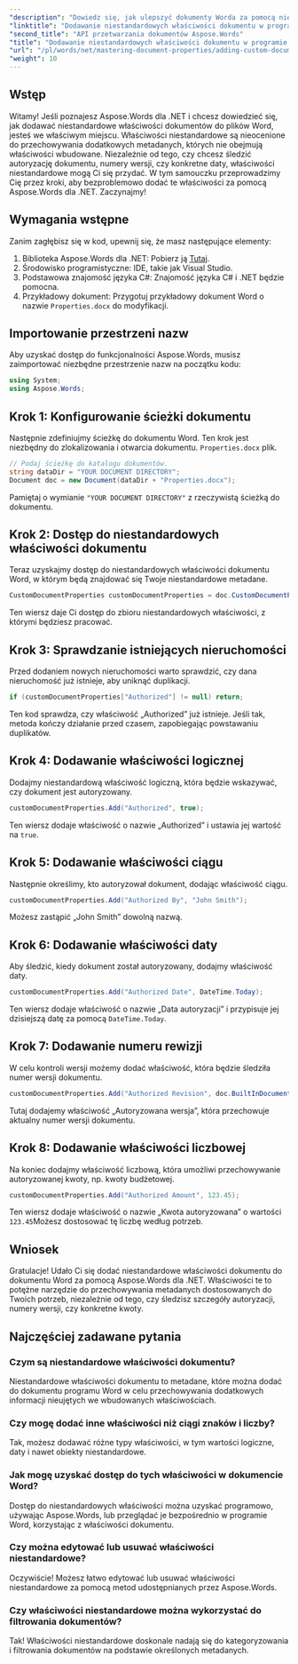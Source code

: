 ```yaml
---
"description": "Dowiedz się, jak ulepszyć dokumenty Worda za pomocą niestandardowych właściwości dokumentu za pomocą Aspose.Words dla .NET. Ten kompleksowy przewodnik przeprowadzi Cię przez ten proces."
"linktitle": "Dodawanie niestandardowych właściwości dokumentu w programie Word"
"second_title": "API przetwarzania dokumentów Aspose.Words"
"title": "Dodawanie niestandardowych właściwości dokumentu w programie Word"
"url": "/pl/words/net/mastering-document-properties/adding-custom-document-properties-in-word/"
"weight": 10
---
```


## Wstęp

Witamy! Jeśli poznajesz Aspose.Words dla .NET i chcesz dowiedzieć się, jak dodawać niestandardowe właściwości dokumentów do plików Word, jesteś we właściwym miejscu. Właściwości niestandardowe są nieocenione do przechowywania dodatkowych metadanych, których nie obejmują właściwości wbudowane. Niezależnie od tego, czy chcesz śledzić autoryzację dokumentu, numery wersji, czy konkretne daty, właściwości niestandardowe mogą Ci się przydać. W tym samouczku przeprowadzimy Cię przez kroki, aby bezproblemowo dodać te właściwości za pomocą Aspose.Words dla .NET. Zaczynajmy!

## Wymagania wstępne

Zanim zagłębisz się w kod, upewnij się, że masz następujące elementy:

1. Biblioteka Aspose.Words dla .NET: Pobierz ją [Tutaj](https://releases.aspose.com/words/net/).
2. Środowisko programistyczne: IDE, takie jak Visual Studio.
3. Podstawowa znajomość języka C#: Znajomość języka C# i .NET będzie pomocna.
4. Przykładowy dokument: Przygotuj przykładowy dokument Word o nazwie `Properties.docx` do modyfikacji.

## Importowanie przestrzeni nazw

Aby uzyskać dostęp do funkcjonalności Aspose.Words, musisz zaimportować niezbędne przestrzenie nazw na początku kodu:

```csharp
using System;
using Aspose.Words;
```

## Krok 1: Konfigurowanie ścieżki dokumentu

Następnie zdefiniujmy ścieżkę do dokumentu Word. Ten krok jest niezbędny do zlokalizowania i otwarcia dokumentu. `Properties.docx` plik.

```csharp
// Podaj ścieżkę do katalogu dokumentów.
string dataDir = "YOUR DOCUMENT DIRECTORY";
Document doc = new Document(dataDir + "Properties.docx");
```

Pamiętaj o wymianie `"YOUR DOCUMENT DIRECTORY"` z rzeczywistą ścieżką do dokumentu.

## Krok 2: Dostęp do niestandardowych właściwości dokumentu

Teraz uzyskajmy dostęp do niestandardowych właściwości dokumentu Word, w którym będą znajdować się Twoje niestandardowe metadane.

```csharp
CustomDocumentProperties customDocumentProperties = doc.CustomDocumentProperties;
```

Ten wiersz daje Ci dostęp do zbioru niestandardowych właściwości, z którymi będziesz pracować.

## Krok 3: Sprawdzanie istniejących nieruchomości

Przed dodaniem nowych nieruchomości warto sprawdzić, czy dana nieruchomość już istnieje, aby uniknąć duplikacji.

```csharp
if (customDocumentProperties["Authorized"] != null) return;
```

Ten kod sprawdza, czy właściwość „Authorized” już istnieje. Jeśli tak, metoda kończy działanie przed czasem, zapobiegając powstawaniu duplikatów.

## Krok 4: Dodawanie właściwości logicznej

Dodajmy niestandardową właściwość logiczną, która będzie wskazywać, czy dokument jest autoryzowany.

```csharp
customDocumentProperties.Add("Authorized", true);
```

Ten wiersz dodaje właściwość o nazwie „Authorized” i ustawia jej wartość na `true`.

## Krok 5: Dodawanie właściwości ciągu

Następnie określimy, kto autoryzował dokument, dodając właściwość ciągu.

```csharp
customDocumentProperties.Add("Authorized By", "John Smith");
```

Możesz zastąpić „John Smith” dowolną nazwą.

## Krok 6: Dodawanie właściwości daty

Aby śledzić, kiedy dokument został autoryzowany, dodajmy właściwość daty.

```csharp
customDocumentProperties.Add("Authorized Date", DateTime.Today);
```

Ten wiersz dodaje właściwość o nazwie „Data autoryzacji” i przypisuje jej dzisiejszą datę za pomocą `DateTime.Today`.

## Krok 7: Dodawanie numeru rewizji

W celu kontroli wersji możemy dodać właściwość, która będzie śledziła numer wersji dokumentu.

```csharp
customDocumentProperties.Add("Authorized Revision", doc.BuiltInDocumentProperties.RevisionNumber);
```

Tutaj dodajemy właściwość „Autoryzowana wersja”, która przechowuje aktualny numer wersji dokumentu.

## Krok 8: Dodawanie właściwości liczbowej

Na koniec dodajmy właściwość liczbową, która umożliwi przechowywanie autoryzowanej kwoty, np. kwoty budżetowej.

```csharp
customDocumentProperties.Add("Authorized Amount", 123.45);
```

Ten wiersz dodaje właściwość o nazwie „Kwota autoryzowana” o wartości `123.45`Możesz dostosować tę liczbę według potrzeb.

## Wniosek

Gratulacje! Udało Ci się dodać niestandardowe właściwości dokumentu do dokumentu Word za pomocą Aspose.Words dla .NET. Właściwości te to potężne narzędzie do przechowywania metadanych dostosowanych do Twoich potrzeb, niezależnie od tego, czy śledzisz szczegóły autoryzacji, numery wersji, czy konkretne kwoty.

## Najczęściej zadawane pytania

### Czym są niestandardowe właściwości dokumentu?
Niestandardowe właściwości dokumentu to metadane, które można dodać do dokumentu programu Word w celu przechowywania dodatkowych informacji nieujętych we wbudowanych właściwościach.

### Czy mogę dodać inne właściwości niż ciągi znaków i liczby?
Tak, możesz dodawać różne typy właściwości, w tym wartości logiczne, daty i nawet obiekty niestandardowe.

### Jak mogę uzyskać dostęp do tych właściwości w dokumencie Word?
Dostęp do niestandardowych właściwości można uzyskać programowo, używając Aspose.Words, lub przeglądać je bezpośrednio w programie Word, korzystając z właściwości dokumentu.

### Czy można edytować lub usuwać właściwości niestandardowe?
Oczywiście! Możesz łatwo edytować lub usuwać właściwości niestandardowe za pomocą metod udostępnianych przez Aspose.Words.

### Czy właściwości niestandardowe można wykorzystać do filtrowania dokumentów?
Tak! Właściwości niestandardowe doskonale nadają się do kategoryzowania i filtrowania dokumentów na podstawie określonych metadanych.